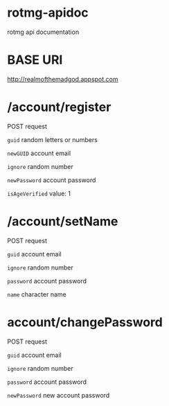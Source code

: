 rotmg-apidoc
============

rotmg api documentation



BASE URI
===
http://realmofthemadgod.appspot.com



/account/register
===
POST request

`guid` random letters or numbers

`newGUID` account email

`ignore` random number

`newPassword` account password

`isAgeVerified` value: 1


/account/setName
===
POST request

`guid` account email

`ignore` random number

`password` account password

`name` character name


account/changePassword
===
POST request

`guid` account email

`ignore` random number

`password` account password

`newPassword` new account password
